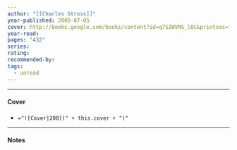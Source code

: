 ```yaml
---
author: "[[Charles Stross]]"
year-published: 2005-07-05
cover: http://books.google.com/books/content?id=q7SZWVMS_l0C&printsec=frontcover&img=1&zoom=1&edge=curl&source=gbs_api
year-read: 
pages: "432"
series: 
rating: 
recommended-by: 
tags:
  - unread
---
```


---
#### Cover
- `="![Cover|200](" + this.cover + ")"`
---
#### Notes